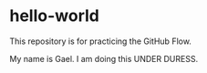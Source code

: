 # hello-world
This repository is for practicing the GitHub Flow.

My name is Gael.
I am doing this UNDER DURESS.
